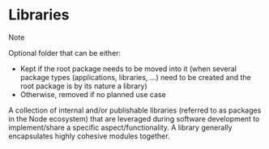 # Libraries

> [!note]
> Optional folder that can be either:
>
> - Kept if the root package needs to be moved into it (when several package types (applications, libraries, ...) need to be created and the root package is by its nature a library)
> - Otherwise, removed if no planned use case

A collection of internal and/or publishable libraries (referred to as packages in the Node ecosystem) that are leveraged during software development to implement/share a specific aspect/functionality. A library generally encapsulates highly cohesive modules together.
